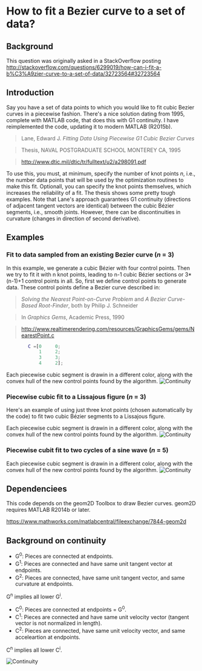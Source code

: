 # How to fit a Bezier curve to a set of data?

## Background
This question was originally asked in a StackOverflow posting
http://stackoverflow.com/questions/6299019/how-can-i-fit-a-b%C3%A9zier-curve-to-a-set-of-data/32723564#32723564

## Introduction
Say you have a set of data points to which you would like to fit cubic Bezier curves in a piecewise fashion.
There's a nice solution dating from 1995, complete with MATLAB code, that does this with G1 continuity.
I have reimplemented the code, updating it to modern MATLAB (R2015b).


>  Lane, Edward J. *Fitting Data Using Piecewise G1 Cubic Bezier Curves*


>  Thesis, NAVAL POSTGRADUATE SCHOOL MONTEREY CA, 1995


> http://www.dtic.mil/dtic/tr/fulltext/u2/a298091.pdf

To use this, you must, at minimum, specify the number of knot points *n*, i.e., the number data points that will be used by the optimization routines to make this fit. Optionall, you can specify the knot points themselves, which increases the reliability of a fit. The thesis shows some pretty tough examples. Note that Lane's approach guarantees G1 continuity (directions of adjacent tangent vectors are identical) between the cubic Bézier segments, i.e., smooth joints. However, there can be discontinuities in curvature (changes in direction of second derivative).


## Examples
### Fit to data sampled from an existing Bezier curve (*n* = 3)
In this example, we generate a cubic Bézier with four control points. Then we try to fit it with n knot points, leading to n-1 cubic Bézier
sections or 3*(n-1)+1 control points in all. So, first we define control points to generate data.  These control points
define a Bezier curve described in:
> *Solving the Nearest Point-on-Curve Problem* and
> *A Bezier Curve-Based Root-Finder*,
> both by Philip J. Schneider


> In  *Graphics Gems*, Academic Press, 1990


> http://www.realtimerendering.com/resources/GraphicsGems/gems/NearestPoint.c

```matlab
        C =[0     0;
            1     2;
            3     3;
            4     2];
```	    

Each piecewise cubic segment is drawin in a different color, along with the convex hull of the new control points found by the algorithm.
![Continuity](https://gitlab.com/erehm/PiecewiseG1BezierFit/raw/master/images/Example1.png "Credit: Eric Rehm, Université Laval")

### Piecewise cubic fit to a Lissajous figure (*n* = 3)
Here's an example of using just three knot points (chosen automatically by the code) to fit two cubic Bézier segments to a Lissajous figure.

Each piecewise cubic segment is drawin in a different color, along with the convex hull of the new control points found by the algorithm.
![Continuity](https://gitlab.com/erehm/PiecewiseG1BezierFit/raw/master/images/Example2.png "Credit: Eric Rehm, Université Laval")

### Piecewise cubit fit to two cycles of a sine wave (*n* = 5)
Each piecewise cubic segment is drawin in a different color, along with the convex hull of the new control points found by the algorithm.
![Continuity](https://gitlab.com/erehm/PiecewiseG1BezierFit/raw/master/images/Example3.png "Credit: Eric Rehm, Université Laval")

## Dependenciees
This code depends on the geom2D Toolbox to draw Bezier curves.
geom2D requires MATLAB R2014b or later.


https://www.mathworks.com/matlabcentral/fileexchange/7844-geom2d

## Background on continuity

* G<sup>0</sup>: Pieces are connected at endpoints.
* G<sup>1</sup>: Pieces are connected and have same unit tangent vector at endpoints.
* G<sup>2</sup>: Pieces are connected, have same unit tangent vector, and same curvature at endpoints.


G<sup>n</sup> implies all lower G<sup>i</sup>.


* C<sup>0</sup>: Pieces are connected at endpoints = G<sup>0</sup>.
* C<sup>1</sup>: Pieces are connected and have same unit velocity vector (tangent vector is not normalized in length).
* C<sup>2</sup>: Pieces are connected, have same unit velocity vector, and same acceleartion at endpoints.


C<sup>n</sup> implies all lower C<sup>i</sup>.


![Continuity](https://gitlab.com/erehm/PiecewiseG1BezierFit/raw/master/images/Continuity.jpg "Credit: Carlo Séquin, EECS, UC Berkeley")



